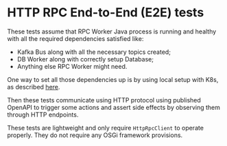 # HTTP RPC End-to-End (E2E) tests

These tests assume that RPC Worker Java process is running and healthy with all the required dependencies
satisfied like:
- Kafka Bus along with all the necessary topics created;
- DB Worker along with correctly setup Database;
- Anything else RPC Worker might need.

One way to set all those dependencies up is by using local setup with K8s, as described [here](https://github.com/corda/corda-runtime-os/wiki/Local-development-with-Kubernetes).

Then these tests communicate using HTTP protocol using published OpenAPI to trigger some actions and assert side effects
by observing them through HTTP endpoints.

These tests are lightweight and only require `HttpRpcClient` to operate properly. They do not require any OSGi framework
provisions.